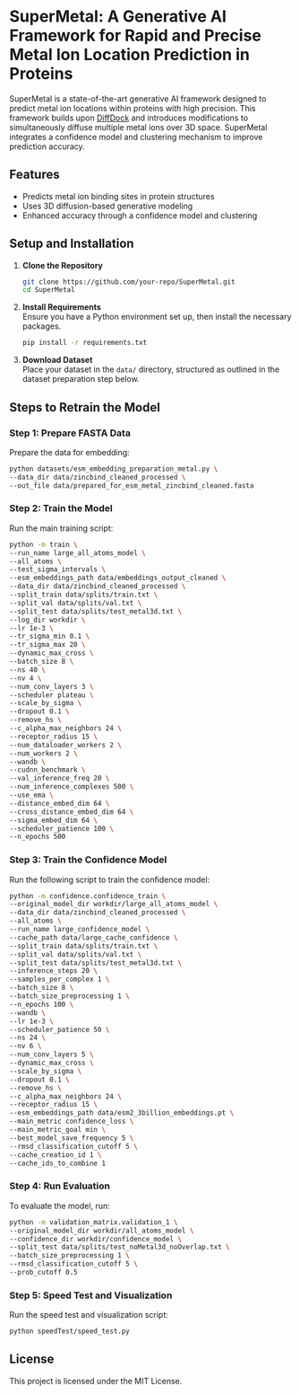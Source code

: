 
# SuperMetal: A Generative AI Framework for Rapid and Precise Metal Ion Location Prediction in Proteins

SuperMetal is a state-of-the-art generative AI framework designed to predict metal ion locations within proteins with high precision. This framework builds upon [DiffDock](https://github.com/gcorso/DiffDock) and introduces modifications to simultaneously diffuse multiple metal ions over 3D space. SuperMetal integrates a confidence model and clustering mechanism to improve prediction accuracy.

## Features
- Predicts metal ion binding sites in protein structures
- Uses 3D diffusion-based generative modeling
- Enhanced accuracy through a confidence model and clustering

## Setup and Installation

1. **Clone the Repository**  
   ```bash
   git clone https://github.com/your-repo/SuperMetal.git
   cd SuperMetal
   ```

2. **Install Requirements**  
   Ensure you have a Python environment set up, then install the necessary packages.
   ```bash
   pip install -r requirements.txt
   ```

3. **Download Dataset**  
   Place your dataset in the `data/` directory, structured as outlined in the dataset preparation step below.

## Steps to Retrain the Model

### Step 1: Prepare FASTA Data
Prepare the data for embedding:
```bash
python datasets/esm_embedding_preparation_metal.py \
--data_dir data/zincbind_cleaned_processed \
--out_file data/prepared_for_esm_metal_zincbind_cleaned.fasta
```

### Step 2: Train the Model
Run the main training script:
```bash
python -m train \
--run_name large_all_atoms_model \
--all_atoms \
--test_sigma_intervals \
--esm_embeddings_path data/embeddings_output_cleaned \
--data_dir data/zincbind_cleaned_processed \
--split_train data/splits/train.txt \
--split_val data/splits/val.txt \
--split_test data/splits/test_metal3d.txt \
--log_dir workdir \
--lr 1e-3 \
--tr_sigma_min 0.1 \
--tr_sigma_max 20 \
--dynamic_max_cross \
--batch_size 8 \
--ns 40 \
--nv 4 \
--num_conv_layers 3 \
--scheduler plateau \
--scale_by_sigma \
--dropout 0.1 \
--remove_hs \
--c_alpha_max_neighbors 24 \
--receptor_radius 15 \
--num_dataloader_workers 2 \
--num_workers 2 \
--wandb \
--cudnn_benchmark \
--val_inference_freq 20 \
--num_inference_complexes 500 \
--use_ema \
--distance_embed_dim 64 \
--cross_distance_embed_dim 64 \
--sigma_embed_dim 64 \
--scheduler_patience 100 \
--n_epochs 500
```

### Step 3: Train the Confidence Model
Run the following script to train the confidence model:
```bash
python -m confidence.confidence_train \
--original_model_dir workdir/large_all_atoms_model \
--data_dir data/zincbind_cleaned_processed \
--all_atoms \
--run_name large_confidence_model \
--cache_path data/large_cache_confidence \
--split_train data/splits/train.txt \
--split_val data/splits/val.txt \
--split_test data/splits/test_metal3d.txt \
--inference_steps 20 \
--samples_per_complex 1 \
--batch_size 8 \
--batch_size_preprocessing 1 \
--n_epochs 100 \
--wandb \
--lr 1e-3 \
--scheduler_patience 50 \
--ns 24 \
--nv 6 \
--num_conv_layers 5 \
--dynamic_max_cross \
--scale_by_sigma \
--dropout 0.1 \
--remove_hs \
--c_alpha_max_neighbors 24 \
--receptor_radius 15 \
--esm_embeddings_path data/esm2_3billion_embeddings.pt \
--main_metric confidence_loss \
--main_metric_goal min \
--best_model_save_frequency 5 \
--rmsd_classification_cutoff 5 \
--cache_creation_id 1 \
--cache_ids_to_combine 1
```

### Step 4: Run Evaluation
To evaluate the model, run:
```bash
python -m validation_matrix.validation_1 \
--original_model_dir workdir/all_atoms_model \
--confidence_dir workdir/confidence_model \
--split_test data/splits/test_noMetal3d_noOverlap.txt \
--batch_size_preprocessing 1 \
--rmsd_classification_cutoff 5 \
--prob_cutoff 0.5
```

### Step 5: Speed Test and Visualization
Run the speed test and visualization script:
```bash
python speedTest/speed_test.py
```

## License
This project is licensed under the MIT License.